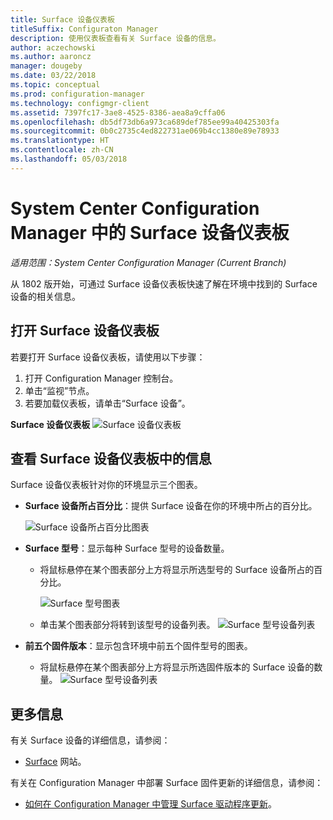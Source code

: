 ```yaml
---
title: Surface 设备仪表板
titleSuffix: Configuraton Manager
description: 使用仪表板查看有关 Surface 设备的信息。
author: aczechowski
ms.author: aaroncz
manager: dougeby
ms.date: 03/22/2018
ms.topic: conceptual
ms.prod: configuration-manager
ms.technology: configmgr-client
ms.assetid: 7397fc17-3ae8-4525-8386-aea8a9cffa06
ms.openlocfilehash: db5df73db6a973ca689def785ee99a40425303fa
ms.sourcegitcommit: 0b0c2735c4ed822731ae069b4cc1380e89e78933
ms.translationtype: HT
ms.contentlocale: zh-CN
ms.lasthandoff: 05/03/2018
---
```

# <a name="surface-device-dashboard-in-system-center-configuration-manager"></a>System Center Configuration Manager 中的 Surface 设备仪表板

*适用范围：System Center Configuration Manager (Current Branch)*

从 1802 版开始，可通过 Surface 设备仪表板快速了解在环境中找到的 Surface 设备的相关信息。 <!--1355788-->

## <a name="open-the-surface-device-dashboard"></a>打开 Surface 设备仪表板

若要打开 Surface 设备仪表板，请使用以下步骤： 

1. 打开 Configuration Manager 控制台。 
2. 单击“监视”节点。 
3. 若要加载仪表板，请单击“Surface 设备”。

**Surface 设备仪表板**
![Surface 设备仪表板](media\Surface-device-dashboard.PNG)



## <a name="reviewing-information-in-the-surface-device-dashboard"></a>查看 Surface 设备仪表板中的信息

Surface 设备仪表板针对你的环境显示三个图表。 

- **Surface 设备所占百分比**：提供 Surface 设备在你的环境中所占的百分比。

    ![Surface 设备所占百分比图表](media\Percent-Surface-Devices.PNG)
- **Surface 型号**：显示每种 Surface 型号的设备数量。 
    - 将鼠标悬停在某个图表部分上方将显示所选型号的 Surface 设备所占的百分比。 

         ![Surface 型号图表](media\Surface-Models-Hover.PNG)
    - 单击某个图表部分将转到该型号的设备列表。 
        ![Surface 型号设备列表](media\Surface-Model-Device-List.PNG)

- **前五个固件版本**：显示包含环境中前五个固件型号的图表。 
    - 将鼠标悬停在某个图表部分上方将显示所选固件版本的 Surface 设备的数量。 
       ![Surface 型号设备列表](media\Surface-Firmware-Hover.PNG)


## <a name="more-information"></a>更多信息

有关 Surface 设备的详细信息，请参阅：
 - [Surface]( https://go.microsoft.com/fwlink/?linkid=861998) 网站。
    
有关在 Configuration Manager 中部署 Surface 固件更新的详细信息，请参阅：
 - [如何在 Configuration Manager 中管理 Surface 驱动程序更新]( https://support.microsoft.com/help/4098906)。




